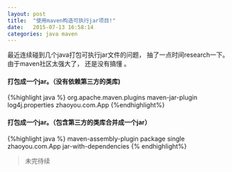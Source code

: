 ```yaml
---
layout: post
title:  "使用maven构造可执行jar项目!"
date:   2015-07-13 16:58:14
categories: java maven
---
```


最近连续碰到几个java打包可执行jar文件的问题， 抽了一点时间research一下。由于maven社区太强大了， 还是没有搞懂 。


#### 打包成一个jar。（没有依赖第三方的类库)


{%highlight java %}
      <plugin>
          <groupId>org.apache.maven.plugins</groupId>
          <artifactId>maven-jar-plugin</artifactId>
          <configuration>
            <excludes>
              <exclude>log4j.properties</exclude>
            </excludes>
            <archive>
              <manifest>
                  <mainClass>zhaoyou.com.App</mainClass>
              </manifest>
            </archive>
          </configuration>
      </plugin>
{%endhighlight%}


#### 打包成一个jar。（包含第三方的类库合并成一个jar）


{%highlight java %}
      <plugin>
        <artifactId>maven-assembly-plugin</artifactId>
        <executions>
          <execution>
            <phase>package</phase>
            <goals>
              <goal>single</goal>
            </goals>
          </execution>
        </executions>
        <configuration>
          <archive>
            <manifest>
              <mainClass>zhaoyou.com.App</mainClass>
            </manifest>
          </archive>
          <descriptorRefs>
            <descriptorRef>jar-with-dependencies</descriptorRef>
          </descriptorRefs>
        </configuration>
      </plugin>
{% endhighlight%}


> 未完待续
